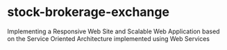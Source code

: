 # stock-brokerage-exchange
Implementing a Responsive Web Site and Scalable Web Application based on the Service Oriented Architecture implemented using Web Services
